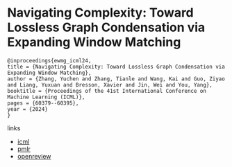 # Navigating Complexity: Toward Lossless Graph Condensation via Expanding Window Matching

```
@inproceedings{ewmg_icml24,
title = {Navigating Complexity: Toward Lossless Graph Condensation via Expanding Window Matching},
author = {Zhang, Yuchen and Zhang, Tianle and Wang, Kai and Guo, Ziyao and Liang, Yuxuan and Bresson, Xavier and Jin, Wei and You, Yang},
booktitle = {Proceedings of the 41st International Conference on Machine Learning (ICML)},
pages = {60379--60395},
year = {2024}
}
```

links
- [icml](https://icml.cc/Conferences/2024/Schedule?showEvent=33435)
- [pmlr](https://proceedings.mlr.press/v235/zhang24cg.html)
- [openreview](https://openreview.net/forum?id=gE7qZurGH3)
